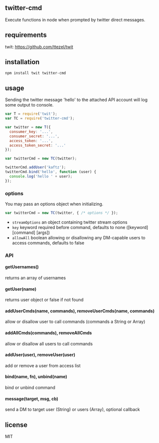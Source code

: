 ## twitter-cmd

Execute functions in node when prompted by twitter direct messages.

## requirements

twit: https://github.com/ttezel/twit

## installation

```
npm install twit twitter-cmd
```

## usage

Sending the twitter message 'hello' to the attached API account will log some output to console. 

```javascript
var T = require('twit');
var TC = require('twitter-cmd');

var twitter = new T({
  consumer_key: '...',
  consumer_secret: '...',
  access_token: '...',
  access_token_secret: '...'
});

var twitterCmd = new TC(twitter);

twitterCmd.addUser('kaftz');
twitterCmd.bind('hello', function (user) {
  console.log('hello ' + user);
});
```

### options

You may pass an options object when initializing.

```javascript
var twitterCmd = new TC(twitter, { /* options */ });
```

- `streamOptions` an object containing twitter stream options
- `key` keyword required before command, defaults to none ([keyword] [command] [args])
- `allowAll` boolean allowing or disallowing any DM-capable users to access commands, defaults to false

### API

#### getUsernames()
returns an array of usernames

#### getUser(name)
returns user object or false if not found

#### addUserCmds(name, commands), removeUserCmds(name, commands)
allow or disallow user to call commands (commands a String or Array)

#### addAllCmds(commands), removeAllCmds
allow or disallow all users to call commands

#### addUser(user), removeUser(user)
add or remove a user from access list

#### bind(name, fn), unbind(name)
bind or unbind command

#### message(target, msg, cb)
send a DM to target user (String) or users (Array), optional callback


## license

MIT
